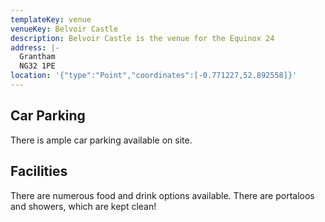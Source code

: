 ```yaml
---
templateKey: venue
venueKey: Belvoir Castle
description: Belvoir Castle is the venue for the Equinox 24
address: |-
  Grantham
  NG32 1PE
location: '{"type":"Point","coordinates":[-0.771227,52.892558]}'
---
```

## Car Parking

There is ample car parking available on site.

## Facilities

There are numerous food and drink options available. There are portaloos and
showers, which are kept clean!
